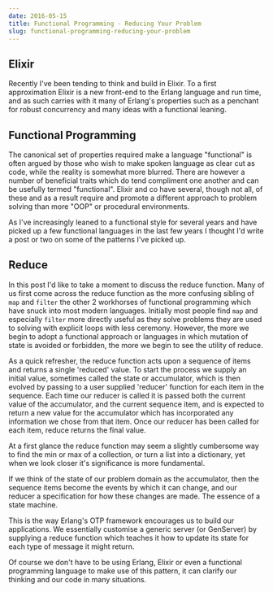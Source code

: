 ```yaml
---
date: 2016-05-15
title: Functional Programming - Reducing Your Problem
slug: functional-programming-reducing-your-problem
---
```



## Elixir
Recently I've been tending to think and build in Elixir. To a first approximation Elixir is a new front-end to the Erlang language and run time, and as such carries with it many of Erlang's properties such as a penchant for robust concurrency and many ideas with a functional leaning.

## Functional Programming
The canonical set of properties required make a language "functional" is often argued by those who wish to make spoken language as clear cut as code, while the reality is somewhat more blurred. There are however a number of beneficial traits which do tend compliment one another and can be usefully termed "functional". Elixir and co have several, though not all, of these and as a result require and promote a different approach to problem solving than more "OOP" or procedural environments.

As I've increasingly leaned to a functional style for several years and have picked up a few functional languages in the last few years I thought I'd write a post or two on some of the patterns I've picked up.

## Reduce
In this post I'd like to take a moment to discuss the reduce function. Many of us first come across the reduce function as the more confusing sibling of `map` and `filter` the other 2 workhorses of functional programming which have snuck into most modern languages. Initially most people find `map` and especially `filter` more directly useful as they solve problems they are used to solving with explicit loops with less ceremony. However, the more we begin to adopt a functional approach or languages in which mutation of state is avoided or forbidden, the more we begin to see the utility of reduce.

As a quick refresher, the reduce function acts upon a sequence of items and returns a single 'reduced' value. To start the process we supply an initial value, sometimes called the state or accumulator, which is then evolved by passing to a user supplied 'reducer' function for each item in the sequence. Each time our reducer is called it is passed both the current value of the accumulator, and the current sequence item, and is expected to return a new value for the accumulator which has incorporated any information we chose from that item. Once our reducer has been called for each item, reduce returns the final value.

At a first glance the reduce function may seem a slightly cumbersome way to find the min or max of a collection, or turn a list into a dictionary, yet when we look closer it's significance is more fundamental.

If we think of the state of our problem domain as the accumulator, then the sequence items become the events by which it can change, and our reducer a specification for how these changes are made. The essence of a state machine.

This is the way Erlang's OTP framework encourages us to build our applications. We essentially customise a generic server (or GenServer) by supplying a reduce function which teaches it how to update its state for each type of message it might return.

Of course we don't have to be using Erlang, Elixir or even a functional programming language to make use of this pattern, it can clarify our thinking and our code in many situations.
